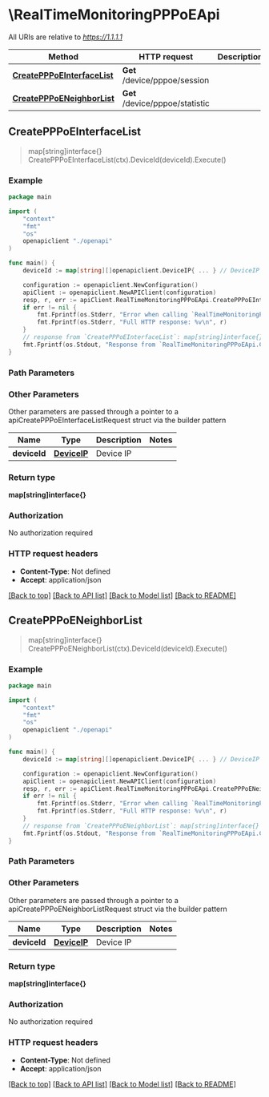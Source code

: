 # \RealTimeMonitoringPPPoEApi

All URIs are relative to *https://1.1.1.1*

Method | HTTP request | Description
------------- | ------------- | -------------
[**CreatePPPoEInterfaceList**](RealTimeMonitoringPPPoEApi.md#CreatePPPoEInterfaceList) | **Get** /device/pppoe/session | 
[**CreatePPPoENeighborList**](RealTimeMonitoringPPPoEApi.md#CreatePPPoENeighborList) | **Get** /device/pppoe/statistic | 



## CreatePPPoEInterfaceList

> map[string]interface{} CreatePPPoEInterfaceList(ctx).DeviceId(deviceId).Execute()





### Example

```go
package main

import (
    "context"
    "fmt"
    "os"
    openapiclient "./openapi"
)

func main() {
    deviceId := map[string][]openapiclient.DeviceIP{ ... } // DeviceIP | Device IP

    configuration := openapiclient.NewConfiguration()
    apiClient := openapiclient.NewAPIClient(configuration)
    resp, r, err := apiClient.RealTimeMonitoringPPPoEApi.CreatePPPoEInterfaceList(context.Background()).DeviceId(deviceId).Execute()
    if err != nil {
        fmt.Fprintf(os.Stderr, "Error when calling `RealTimeMonitoringPPPoEApi.CreatePPPoEInterfaceList``: %v\n", err)
        fmt.Fprintf(os.Stderr, "Full HTTP response: %v\n", r)
    }
    // response from `CreatePPPoEInterfaceList`: map[string]interface{}
    fmt.Fprintf(os.Stdout, "Response from `RealTimeMonitoringPPPoEApi.CreatePPPoEInterfaceList`: %v\n", resp)
}
```

### Path Parameters



### Other Parameters

Other parameters are passed through a pointer to a apiCreatePPPoEInterfaceListRequest struct via the builder pattern


Name | Type | Description  | Notes
------------- | ------------- | ------------- | -------------
 **deviceId** | [**DeviceIP**](DeviceIP.md) | Device IP | 

### Return type

**map[string]interface{}**

### Authorization

No authorization required

### HTTP request headers

- **Content-Type**: Not defined
- **Accept**: application/json

[[Back to top]](#) [[Back to API list]](../README.md#documentation-for-api-endpoints)
[[Back to Model list]](../README.md#documentation-for-models)
[[Back to README]](../README.md)


## CreatePPPoENeighborList

> map[string]interface{} CreatePPPoENeighborList(ctx).DeviceId(deviceId).Execute()





### Example

```go
package main

import (
    "context"
    "fmt"
    "os"
    openapiclient "./openapi"
)

func main() {
    deviceId := map[string][]openapiclient.DeviceIP{ ... } // DeviceIP | Device IP

    configuration := openapiclient.NewConfiguration()
    apiClient := openapiclient.NewAPIClient(configuration)
    resp, r, err := apiClient.RealTimeMonitoringPPPoEApi.CreatePPPoENeighborList(context.Background()).DeviceId(deviceId).Execute()
    if err != nil {
        fmt.Fprintf(os.Stderr, "Error when calling `RealTimeMonitoringPPPoEApi.CreatePPPoENeighborList``: %v\n", err)
        fmt.Fprintf(os.Stderr, "Full HTTP response: %v\n", r)
    }
    // response from `CreatePPPoENeighborList`: map[string]interface{}
    fmt.Fprintf(os.Stdout, "Response from `RealTimeMonitoringPPPoEApi.CreatePPPoENeighborList`: %v\n", resp)
}
```

### Path Parameters



### Other Parameters

Other parameters are passed through a pointer to a apiCreatePPPoENeighborListRequest struct via the builder pattern


Name | Type | Description  | Notes
------------- | ------------- | ------------- | -------------
 **deviceId** | [**DeviceIP**](DeviceIP.md) | Device IP | 

### Return type

**map[string]interface{}**

### Authorization

No authorization required

### HTTP request headers

- **Content-Type**: Not defined
- **Accept**: application/json

[[Back to top]](#) [[Back to API list]](../README.md#documentation-for-api-endpoints)
[[Back to Model list]](../README.md#documentation-for-models)
[[Back to README]](../README.md)

